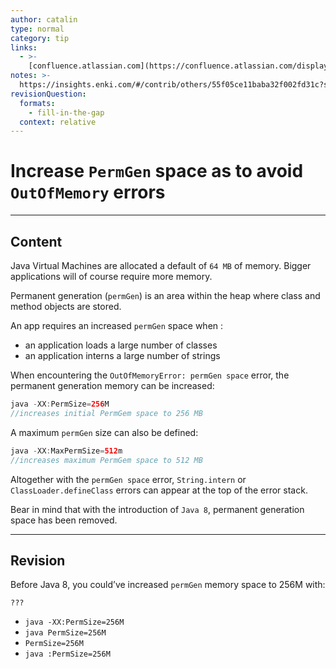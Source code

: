```yaml
---
author: catalin
type: normal
category: tip
links:
  - >-
    [confluence.atlassian.com](https://confluence.atlassian.com/display/CONFKB/How+to+fix+out+of+memory+errors+by+increasing+available+memory){website}
notes: >-
  https://insights.enki.com/#/contrib/others/55f05ce11baba32f002fd31c?search=khandelwalrinki
revisionQuestion:
  formats:
    - fill-in-the-gap
  context: relative
---
```


# Increase `PermGen` space as to avoid `OutOfMemory` errors


---

## Content

Java Virtual Machines are allocated a default of `64 MB` of memory. Bigger applications will of course require more memory.

Permanent generation (`permGen`) is an area within the heap where class and method objects are stored. 

An app requires an increased `permGen` space when : 

- an application loads a large number of classes
- an application interns a large number of strings

When encountering the `OutOfMemoryError: permGen space` error, the permanent generation memory can be increased:

```java
java -XX:PermSize=256M
//increases initial PermGem space to 256 MB
```

A maximum `permGen` size can also be defined:

```java
java -XX:MaxPermSize=512m
//increases maximum PermGem space to 512 MB
```

Altogether with the `permGen space` error, `String.intern` or `ClassLoader.defineClass` errors can appear at the top of the error stack.

Bear in mind that with the introduction of `Java 8`, permanent generation space has been removed.


---

## Revision

Before Java 8, you could’ve increased `permGen` memory space to 256M with:

```plain-text
???
```

- `java -XX:PermSize=256M` 
- `java PermSize=256M` 
- `PermSize=256M` 
- `java :PermSize=256M`
